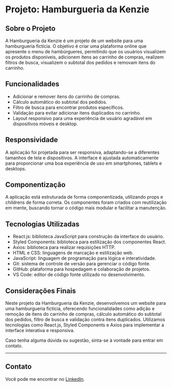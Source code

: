 # Projeto: Hamburgueria da Kenzie #

## Sobre o Projeto

A Hamburgueria da Kenzie é um projeto de um website para uma hamburgueria fictícia. O objetivo é criar uma plataforma online que apresente o menu de hambúrgueres, permitindo que os usuários visualizem os produtos disponíveis, adicionem itens ao carrinho de compras, realizem filtros de busca, visualizem o subtotal dos pedidos e removam itens do carrinho.


## Funcionalidades

- Adicionar e remover itens do carrinho de compras.
- Cálculo automático do subtotal dos pedidos.
- Filtro de busca para encontrar produtos específicos.
- Validação para evitar adicionar itens duplicados no carrinho.
- Layout responsivo para uma experiência de usuário agradável em dispositivos móveis e desktop.


## Responsividade

A aplicação foi projetada para ser responsiva, adaptando-se a diferentes tamanhos de tela e dispositivos. A interface é ajustada automaticamente para proporcionar uma boa experiência de uso em smartphones, tablets e desktops.


## Componentização

A aplicação está estruturada de forma componentizada, utilizando props e childrens de forma correta. Os componentes foram criados com reutilização em mente, buscando tornar o código mais modular e facilitar a manutenção.

## Tecnologias Utilizadas

- React.js: biblioteca JavaScript para construção da interface do usuário.
- Styled Components: biblioteca para estilização dos componentes React.
- Axios: biblioteca para realizar requisições HTTP.
- HTML e CSS: linguagens de marcação e estilização web.
- JavaScript: linguagem de programação para lógica e interatividade.
- Git: sistema de controle de versão para gerenciar o código fonte.
- GitHub: plataforma para hospedagem e colaboração de projetos.
- VS Code: editor de código fonte utilizado no desenvolvimento.

## Considerações Finais

Neste projeto da Hamburgueria da Kenzie, desenvolvemos um website para uma hamburgueria fictícia, oferecendo funcionalidades como adição e remoção de itens do carrinho de compras, cálculo automático do subtotal dos pedidos, filtro de busca e validação contra itens duplicados. Utilizamos tecnologias como React.js, Styled Components e Axios para implementar a interface interativa e responsiva.

Caso tenha alguma dúvida ou sugestão, sinta-se à vontade para entrar em contato.

---

## Contato

Você pode me encontrar no [LinkedIn](https://www.linkedin.com/in/lucasbatista-dev/).
